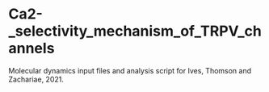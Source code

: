 # Ca2-_selectivity_mechanism_of_TRPV_channels
Molecular dynamics input files and analysis script for Ives, Thomson and Zachariae, 2021.
